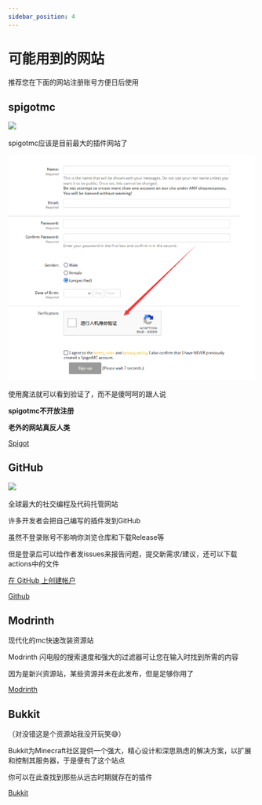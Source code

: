 ```yaml
---
sidebar_position: 4
---
```


# 可能用到的网站

推荐您在下面的网站注册账号方便日后使用

## spigotmc

![](https://static.spigotmc.org/img/spigot.png)

spigotmc应该是目前最大的插件网站了

![](_images/spigotmc.png)

使用魔法就可以看到验证了，而不是傻呵呵的跟人说

**spigotmc不开放注册**

**老外的网站真反人类**

[Spigot](https://www.spigotmc.org/)

## GitHub

![](https://logos-world.net/wp-content/uploads/2020/11/GitHub-Symbol.png)

全球最大的社交编程及代码托管网站

许多开发者会把自己编写的插件发到GitHub

虽然不登录账号不影响你浏览仓库和下载Release等

但是登录后可以给作者发issues来报告问题，提交新需求/建议，还可以下载actions中的文件

[在 GitHub 上创建帐户](https://docs.github.com/zh/get-started/start-your-journey/creating-an-account-on-github)

[Github](https://github.com)

## Modrinth

现代化的mc快速改装资源站

Modrinth 闪电般的搜索速度和强大的过滤器可让您在输入时找到所需的内容

因为是新兴资源站，某些资源并未在此发布，但是足够你用了

[Modrinth](https://modrinth.com/)

## Bukkit

（对没错这是个资源站我没开玩笑😅）

Bukkit为Minecraft社区提供一个强大，精心设计和深思熟虑的解决方案，以扩展和控制其服务器，于是便有了这个站点

你可以在此查找到那些从远古时期就存在的插件

[Bukkit](https://dev.bukkit.org/)
